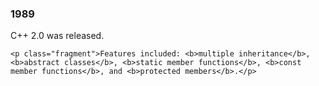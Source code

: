 <h3>1989</h3>

<div>
	<p>C++ 2.0 was released.</p>

	<p class="fragment">Features included: <b>multiple inheritance</b>, <b>abstract classes</b>, <b>static member functions</b>, <b>const member functions</b>, and <b>protected members</b>.</p>
</div>
